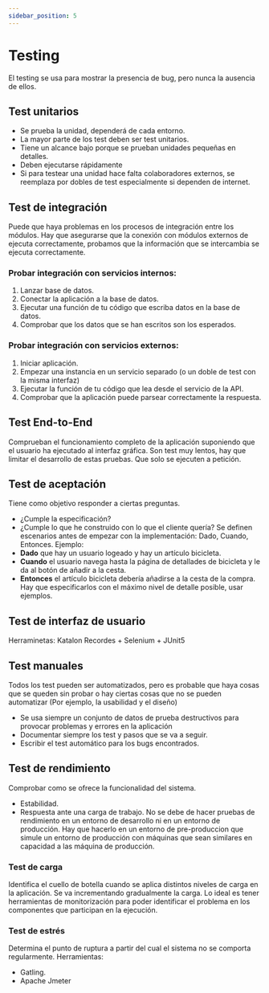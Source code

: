 ```yaml
---
sidebar_position: 5
---
```


# Testing

El testing se usa para mostrar la presencia de bug, pero nunca la ausencia de ellos.

## Test unitarios

- Se prueba la unidad, dependerá de cada entorno.
- La mayor parte de los test deben ser test unitarios.
- Tiene un alcance bajo porque se prueban unidades pequeñas en detalles.
- Deben ejecutarse rápidamente
- Si para testear una unidad hace falta colaboradores externos, se reemplaza por dobles de test especialmente si dependen de internet.

## Test de integración

Puede que haya problemas en los procesos de integración entre los módulos.
Hay que asegurarse que la conexión con módulos externos de ejecuta correctamente, probamos que la información que se intercambia se ejecuta correctamente.

### Probar integración con servicios internos:

1. Lanzar base de datos.
2. Conectar la aplicación a la base de datos.
3. Ejecutar una función de tu código que escriba datos en la base de datos.
4. Comprobar que los datos que se han escritos son los esperados.

### Probar integración con servicios externos:

1. Iniciar aplicación.
2. Empezar una instancia en un servicio separado (o un doble de test con la misma interfaz)
3. Ejecutar la función de tu código que lea desde el servicio de la API.
4. Comprobar que la aplicación puede parsear correctamente la respuesta.

## Test End-to-End

Comprueban el funcionamiento completo de la aplicación suponiendo que el usuario ha ejecutado al interfaz gráfica.
Son test muy lentos, hay que limitar el desarrollo de estas pruebas. Que solo se ejecuten a petición.

## Test de aceptación

Tiene como objetivo responder a ciertas preguntas.

- ¿Cumple la especificación?
- ¿Cumple lo que he construido con lo que el cliente quería?
  Se definen escenarios antes de empezar con la implementación: Dado, Cuando, Entonces.
  Ejemplo:
- **Dado** que hay un usuario logeado y hay un artículo bicicleta.
- **Cuando** el usuario navega hasta la página de detallades de bicicleta y le da al botón de añadir a la cesta.
- **Entonces** el artículo bicicleta debería añadirse a la cesta de la compra.
  Hay que especificarlos con el máximo nivel de detalle posible, usar ejemplos.

## Test de interfaz de usuario

Herraminetas: Katalon Recordes + Selenium + JUnit5

## Test manuales

Todos los test pueden ser automatizados, pero es probable que haya cosas que se queden sin probar o hay ciertas cosas que no se pueden automatizar (Por ejemplo, la usabilidad y el diseño)

- Se usa siempre un conjunto de datos de prueba destructivos para provocar problemas y errores en la aplicación
- Documentar siempre los test y pasos que se va a seguir.
- Escribir el test automático para los bugs encontrados.

## Test de rendimiento

Comprobar como se ofrece la funcionalidad del sistema.

- Estabilidad.
- Respuesta ante una carga de trabajo.
  No se debe de hacer pruebas de rendimiento en un entorno de desarrollo ni en un entorno de producción.
  Hay que hacerlo en un entorno de pre-produccion que simule un entorno de producción con máquinas que sean similares en capacidad a las máquina de producción.

### Test de carga

Identifica el cuello de botella cuando se aplica distintos niveles de carga en la aplicación. Se va incrementando gradualmente la carga. Lo ideal es tener herramientas de monitorización para poder identificar el problema en los componentes que participan en la ejecución.

### Test de estrés

Determina el punto de ruptura a partir del cual el sistema no se comporta regularmente.
Herramientas:

- Gatling.
- Apache Jmeter
